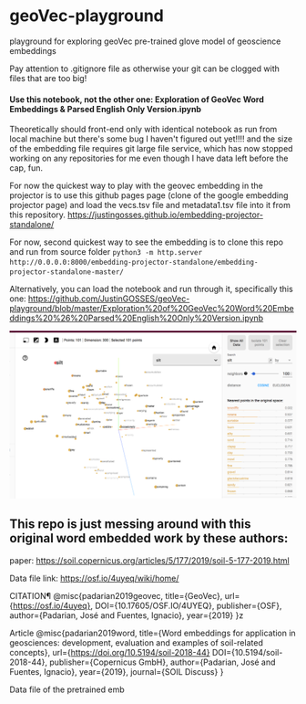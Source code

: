 # geoVec-playground
playground for exploring geoVec pre-trained glove model of geoscience embeddings


Pay attention to .gitignore file as otherwise your git can be clogged with files that are too big!

#### Use this notebook, not the other one: Exploration of GeoVec Word Embeddings & Parsed English Only Version.ipynb


Theoretically should front-end only with identical notebook as run from local machine but there's some bug I haven't figured out yet!!!! and the size of the embedding file requires git large file service, which has now stopped working on any repositories for me even though I have data left before the cap, fun. 

For now the quickest way to play with the geovec embedding in the projector is to use this github pages page (clone of the google embedding projector page) and load the vecs.tsv file and metadata1.tsv file into it from this repository. https://justingosses.github.io/embedding-projector-standalone/

For now, second quickest way to see the embedding is to clone this repo and run from source folder `python3 -m http.server http://0.0.0.0:8000/embedding-projector-standalone/embedding-projector-standalone-master/`

Alternatively, you can load the notebook and run through it, specifically this one: https://github.com/JustinGOSSES/geoVec-playground/blob/master/Exploration%20of%20GeoVec%20Word%20Embeddings%20%26%20Parsed%20English%20Only%20Version.ipynb


![Image of Silt in Embedding Projector](images/silt.png)




## This repo is just messing around with this original word embedded work by these authors:
paper: https://soil.copernicus.org/articles/5/177/2019/soil-5-177-2019.html

Data file link: https://osf.io/4uyeq/wiki/home/

CITATION¶
@misc{padarian2019geovec, title={GeoVec}, url={https://osf.io/4uyeq}, DOI={10.17605/OSF.IO/4UYEQ}, publisher={OSF}, author={Padarian, José and Fuentes, Ignacio}, year={2019} }z

Article
@misc{padarian2019word, title={Word embeddings for application in geosciences: development, evaluation and examples of soil-related concepts}, url={https://doi.org/10.5194/soil-2018-44} DOI={10.5194/soil-2018-44}, publisher={Copernicus GmbH}, author={Padarian, José and Fuentes, Ignacio}, year={2019}, journal={SOIL Discuss} }

Data file of the pretrained emb
